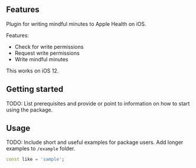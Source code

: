 ## Features

Plugin for writing mindful minutes to Apple Health on iOS.

Features:
* Check for write permissions
* Request write permissions
* Write mindful minutes

This works on iOS 12.

## Getting started

TODO: List prerequisites and provide or point to information on how to
start using the package.

## Usage

TODO: Include short and useful examples for package users. Add longer examples
to `/example` folder. 

```dart
const like = 'sample';
```
